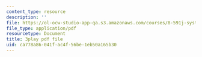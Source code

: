 ```yaml
---
content_type: resource
description: ''
file: https://ol-ocw-studio-app-qa.s3.amazonaws.com/courses/8-591j-systems-biology-fall-2014/ca778a86041fac4f56be1eb50a165b30_6PxncdxIXNE.pdf
file_type: application/pdf
resourcetype: Document
title: 3play pdf file
uid: ca778a86-041f-ac4f-56be-1eb50a165b30
---
```

